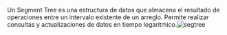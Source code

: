 Un Segment Tree es una estructura de datos que almacena el resultado de operaciones entre un intervalo existente de un arreglo. Permite realizar consultas y actualizaciones de datos en tiempo logaritmico.![segtree](https://user-images.githubusercontent.com/84255151/130512896-0fc154ea-b2bc-4790-91cc-6b199d72d5c5.png)
